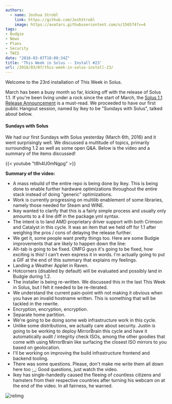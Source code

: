 ```yaml
---
authors:
  - name: Joshua Strobl
    link: https://github.com/JoshStrobl
    image: https://avatars.githubusercontent.com/u/156574?v=4
tags:
- Budgie
- News
- Plans
- Security
- TWIS
date: "2016-03-07T10:08:34Z"
title: 'This Week in Solus -- Install #23'
url: /2016/03/07/this-week-in-solus-install-23/
---
```

 

Welcome to the 23rd installation of This Week in Solus. 

March has been a busy month so far, kicking off with the release of Solus 1.1. If you're been living under a rock since the start of March, the [Solus 1.1 Release Announcement](https://solus-project.com/2016/03/02/solus-1-1-shannon-released/) 
is a must-read. We proceeded to have our first public Hangout session, named by Ikey to be "Sundays with Solus", talked about below.

#### Sundays with Solus

We had our first Sundays with Solus yesterday (March 6th, 2016) and it went surprisingly well. We discussed a multitude of topics, primarily surrounding 1.2 as well as some open Q&A. Below is the video and a summary of the items discussed!

{{< youtube "t8h4U0mNgpg" >}}

**Summary of the video:**

-  A mass rebuild of the entire repo is being done by Ikey. This is being done to enable further hardware optimizations throughout the entire stack instead of doing "generic" optimizations.
-  Work is currently progressing on multilib enablement of some libraries, namely those needed for Steam and WINE. 
  - Ikey wanted to clarify that this is a fairly simple process and usually only amounts to a 4 line diff in the package.yml syntax.
-  The intent is to land AMD proprietary driver support with both Crimson and Catalyst in this cycle. It was an item that we held off for 1.1 after weighing the pros / cons of delaying the release further.
-  We get it, some people want pretty things too. Here are some Budgie improvements that are likely to happen down the line: 
  - Alt-tab is going to be fixed. OMFG guys it's going to be fixed, how exciting is this! I can't even express it in words. I'm actually going to put a GIF at the end of this summary that explains my feelings.
  - Landing a Weather Applet in Raven.
  - Hotcorners (disabled by default) will be evaluated and possibly land in Budgie during 1.2.
-  The installer is being re-written. We discussed this in the last This Week in Solus, but I felt it needed to be re-iterated. 
  - We understand the current pain-point with not making it obvious when you have an invalid hostname written. This is something that will be tackled in the rewrite.
  - Encryption, encryption, encryption.
  - Separate home partition.
-  We're going to be doing some web infrastructure work in this cycle. 
  - Unlike some distributions, we actually care about security. Justin is going to be working to deploy MirrorBrain this cycle and have it automatically audit / integrity check ISOs, among the other goodies that come with using MirrorBrain like surfacing the closest ISO mirrors to you based on geolocation.
  - I'll be working on improving the build infrastructure frontend and backend tooling.
-  There was some questions. Please, don't make me write them all down here too ;_; Good questions, just watch the video.
-  Ikey has single-handedly caused the fleeing of countless citizens and hamsters from their respective countries after turning his webcam on at the end of the video. In all fairness, he warned.

![relimg](http://i.giphy.com/itDBteCsTFSVO.gif)